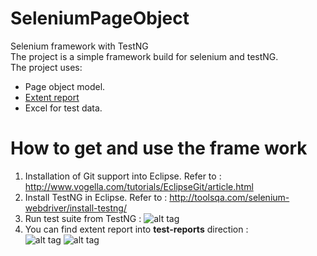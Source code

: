 # SeleniumPageObject
Selenium framework with TestNG<br>
The project is a simple framework build for selenium and testNG.<br>
The project uses:
- Page object model.
- <a href="http://extentreports.relevantcodes.com/">Extent report</a>
- Excel for test data.

# How to get and use the frame work
1. Installation of Git support into Eclipse. Refer to : http://www.vogella.com/tutorials/EclipseGit/article.html
2. Install TestNG in Eclipse. Refer to : http://toolsqa.com/selenium-webdriver/install-testng/
3. Run test suite from TestNG : ![alt tag](https://github.com/yoyo13189/SeleniumPageObject/blob/master/images/runTestNG.png)
4. You can find extent report into <b>test-reports</b> direction :</br>
![alt tag](https://github.com/yoyo13189/SeleniumPageObject/blob/master/images/test-reports.png)
![alt tag](https://github.com/yoyo13189/SeleniumPageObject/blob/master/images/extentReport.png)
